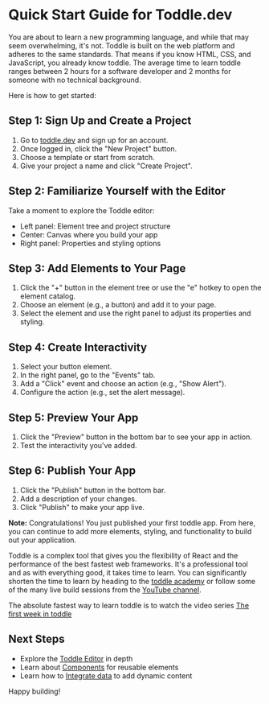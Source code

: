 # Quick Start Guide for Toddle.dev
You are about to learn a new programming language, and while that may seem overwhelming, it's not. 
Toddle is built on the web platform and adheres to the same standards. That means if you know HTML, CSS, and JavaScript, you already know toddle. 
The average time to learn toddle ranges between 2 hours for a software developer and 2 months for someone with no technical background. 

Here is how to get started: 

## Step 1: Sign Up and Create a Project

1. Go to [toddle.dev](https://toddle.dev) and sign up for an account.
2. Once logged in, click the "New Project" button.
3. Choose a template or start from scratch.
4. Give your project a name and click "Create Project".

## Step 2: Familiarize Yourself with the Editor

Take a moment to explore the Toddle editor:

- Left panel: Element tree and project structure
- Center: Canvas where you build your app
- Right panel: Properties and styling options

## Step 3: Add Elements to Your Page

1. Click the "+" button in the element tree or use the "e" hotkey to open the element catalog.
2. Choose an element (e.g., a button) and add it to your page.
3. Select the element and use the right panel to adjust its properties and styling.

## Step 4: Create Interactivity

1. Select your button element.
2. In the right panel, go to the "Events" tab.
3. Add a "Click" event and choose an action (e.g., "Show Alert").
4. Configure the action (e.g., set the alert message).

## Step 5: Preview Your App

1. Click the "Preview" button in the bottom bar to see your app in action.
2. Test the interactivity you've added.

## Step 6: Publish Your App

1. Click the "Publish" button in the bottom bar.
2. Add a description of your changes.
3. Click "Publish" to make your app live.

**Note:** Congratulations! You just published your first toddle app. From here, you can continue to add more elements, styling, and functionality to build out your application.

Toddle is a complex tool that gives you the flexibility of React and the performance of the best fastest web frameworks. It's a professional tool and as with everything good, it takes time to learn. You can significantly shorten the time to learn by heading to the [toddle academy](https://toddle.dev/academy) or follow some of the many live build sessions from the [YouTube channel](https://www.youtube.com/@toddledev).

The absolute fastest way to learn toddle is to watch the video series [The first week in toddle](https://toddle.dev/academy/the-first-week-in-toddle?video=UWFBhHtU2Eo)

## Next Steps

- Explore the [Toddle Editor](/the-toddle-editor) in depth
- Learn about [Components](/core-concepts/components) for reusable elements
- Learn how to [Integrate data](/integrate-data/set-up-an-api-call) to add dynamic content

Happy building!
